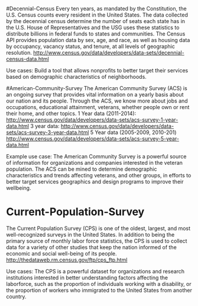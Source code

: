 #Decennial-Census
Every ten years, as mandated by the Constitution, the U.S. Census counts every resident in the United States. The data collected by the decennial census determine the number of seats each state has in the U.S. House of Representatives and the USG uses these statistics to distribute billions in federal funds to states and communities. The Census API provides population data by sex, age, and race, as well as housing data by occupancy, vacancy status, and tenure, at all levels of geographic resolution. http://www.census.gov/data/developers/data-sets/decennial-census-data.html

Use cases: Build a tool that allows nonprofits to better target their services based on demographic characteristics of neighborhoods.

#American-Community-Survey
The American Community Survey (ACS) is an ongoing survey that provides vital information on a yearly basis about our nation and its people. Through the ACS, we know more about jobs and occupations, educational attainment, veterans, whether people own or rent their home, and other topics. 1 Year data (2011-2014): http://www.census.gov/data/developers/data-sets/acs-survey-1-year-data.html 3 year data: http://www.census.gov/data/developers/data-sets/acs-survey-3-year-data.html 5 Year data (2005-2009, 2010-201) http://www.census.gov/data/developers/data-sets/acs-survey-5-year-data.html

Example use case: The American Community Survey is a powerful source of information for organizations and companies interested in the veteran population. The ACS can be mined to determine demographic characteristics and trends affecting veterans, and other groups, in efforts to better target services geographics and design programs to improve their wellbeing.

# Current-Population-Survey
The Current Population Survey (CPS) is one of the oldest, largest, and most well-recognized surveys in the United States. In addition to being the primary source of monthly labor force statistics, the CPS is used to collect data for a variety of other studies that keep the nation informed of the economic and social well-being of its people. 
http://thedataweb.rm.census.gov/ftp/cps_ftp.html

Use cases: The CPS is a powerful dataset for organizations and research institutions interested in better understanding factors affecting the laborforce, such as the proportion of individuals working with a disability, or the proportion of workers who immigrated to the United States from another country.
